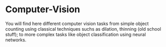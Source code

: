 # Computer-Vision
You will find here different computer vision tasks from simple object counting  using classical techniques suchs as dilation, thinning (old school stuff); to more complex tasks like object classification using neural networks. 
